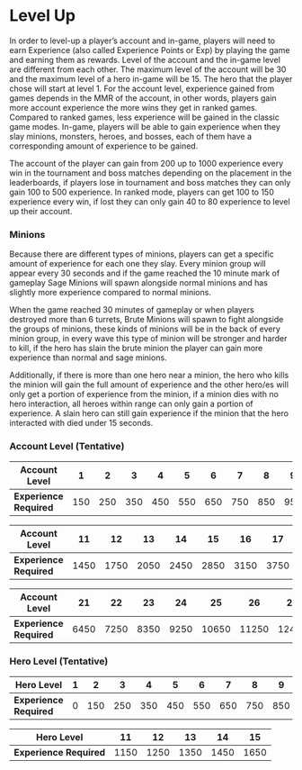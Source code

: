 # Level Up

In order to level-up a player’s account and in-game, players will need to earn Experience (also called Experience Points or Exp) by playing the game and earning them as rewards. Level of the account and the in-game level are different from each other. The maximum level of the account will be 30 and the maximum level of a hero in-game will be 15. The hero that the player chose will start at level 1. For the account level, experience gained from games depends in the MMR of the account, in other words, players gain more account experience the more wins they get in ranked games. Compared to ranked games, less experience will be gained in the classic game modes. In-game, players will be able to gain experience when they slay minions, monsters, heroes, and bosses, each of them have a corresponding amount of experience to be gained.

The account of the player can gain from 200 up to 1000 experience every win in the tournament and boss matches depending on the placement in the leaderboards, if players lose in tournament and boss matches they can only gain 100 to 500 experience. In ranked mode, players can get 100 to 150 experience every win, if lost they can only gain 40 to 80 experience to level up their account.

### **Minions**

Because there are different types of minions, players can get a specific amount of experience for each one they slay. Every minion group will appear every 30 seconds and if the game reached the 10 minute mark of gameplay Sage Minions will spawn alongside normal minions and has slightly more experience compared to normal minions.

When the game reached 30 minutes of gameplay or when players destroyed more than 6 turrets, Brute Minions will spawn to fight alongside the groups of minions, these kinds of minions will be in the back of every minion group, in every wave this type of minion will be stronger and harder to kill, if the hero has slain the brute minion the player can gain more experience than normal and sage minions.

Additionally, if there is more than one hero near a minion, the hero who kills the minion will gain the full amount of experience and the other hero/es will only get a portion of experience from the minion, if a minion dies with no hero interaction, all heroes within range can only gain a portion of experience. A slain hero can still gain experience if the minion that the hero interacted with died under 15 seconds.

### Account Level (Tentative)

| **Account Level**       | 1   | 2   | 3   | 4   | 5   | 6   | 7   | 8   | 9   | 10   |
| ----------------------- | --- | --- | --- | --- | --- | --- | --- | --- | --- | ---- |
| **Experience Required** | 150 | 250 | 350 | 450 | 550 | 650 | 750 | 850 | 950 | 1150 |

| **Account Level**       | 11   | 12   | 13   | 14   | 15   | 16   | 17   | 18   | 19   | 20   |
| ----------------------- | ---- | ---- | ---- | ---- | ---- | ---- | ---- | ---- | ---- | ---- |
| **Experience Required** | 1450 | 1750 | 2050 | 2450 | 2850 | 3150 | 3750 | 4150 | 4950 | 5450 |

| **Account Level**       | 21   | 22   | 23   | 24   | 25    | 26    | 27    | 28    | 29    | 30    |
| ----------------------- | ---- | ---- | ---- | ---- | ----- | ----- | ----- | ----- | ----- | ----- |
| **Experience Required** | 6450 | 7250 | 8350 | 9250 | 10650 | 11250 | 12450 | 13550 | 14250 | 16250 |

### Hero Level (Tentative)

| **Hero Level**          | 1  | 2   | 3   | 4   | 5   | 6   | 7   | 8   | 9   | 10  |
| ----------------------- | -- | --- | --- | --- | --- | --- | --- | --- | --- | --- |
| **Experience Required** | 0  | 150 | 250 | 350 | 450 | 550 | 650 | 750 | 850 | 950 |

| **Hero Level**          | 11   | 12   | 13   | 14   | 15   |
| ----------------------- | ---- | ---- | ---- | ---- | ---- |
| **Experience Required** | 1150 | 1250 | 1350 | 1450 | 1650 |
